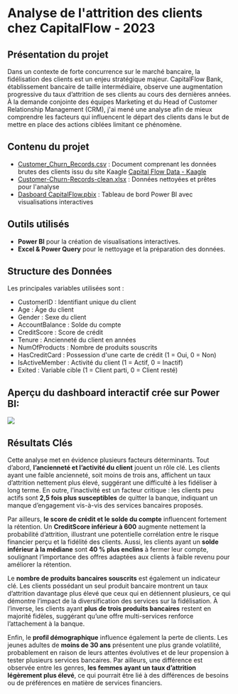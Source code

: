 <h1> Analyse de l'attrition des clients chez CapitalFlow - 2023 </h1>


<h2>Présentation du projet</h2>

Dans un contexte de forte concurrence sur le marché bancaire, la fidélisation des clients est un enjeu stratégique majeur. CapitalFlow Bank, établissement bancaire de taille intermédiaire, observe une augmentation progressive du taux d’attrition de ses clients au cours des dernières années. À la demande conjointe des équipes Marketing et du Head of Customer Relationship Management (CRM), j'ai mené une analyse afin de mieux comprendre les facteurs qui influencent le départ des clients dans le but de mettre en place des actions ciblées limitant ce phénomène.



<h2>Contenu du projet</h2>

- [Customer_Churn_Records.csv](https://github.com/KatiaG-data/CapitalFlow-Project/blob/main/Customer-Churn-Records.csv) : Document comprenant les données brutes des clients
issu du site Kaagle [Capital Flow Data - Kaagle](https://www.kaggle.com/datasets/radheshyamkollipara/bank-customer-churn)
- [Customer-Churn-Records-clean.xlsx](https://github.com/KatiaG-data/CapitalFlow-Project/blob/main/Customer-Churn-Records-clean.xlsx) : Données nettoyées et prêtes pour l'analyse
- [Dasboard CapitalFlow.pbix](https://github.com/KatiaG-data/CapitalFlow-Project/blob/main/Dashboard%20CapitalFlow.pbix) : Tableau de bord Power BI avec visualisations interactives



<h2> Outils utilisés</h2>

- **Power BI** pour la création de visualisations interactives.
- **Excel & Power Query** pour le nettoyage et la préparation des données.

<h2> Structure des Données</h2>

Les principales variables utilisées sont :

- CustomerID : Identifiant unique du client
- Age : Âge du client
- Gender : Sexe du client
- AccountBalance : Solde du compte
- CreditScore : Score de crédit
- Tenure : Ancienneté du client en années
- NumOfProducts : Nombre de produits souscrits
- HasCreditCard : Possession d'une carte de crédit (1 = Oui, 0 = Non)
- IsActiveMember : Activité du client (1 = Actif, 0 = Inactif)
- Exited : Variable cible (1 = Client parti, 0 = Client resté)

<h2>Aperçu du dashboard interactif crée sur Power BI:</h2>

<img src="https://github.com/KatiaG-data/CapitalFlow-Project/blob/main/Screenshot%202025-03-19%20163720.png">


<h2> Résultats Clés</h2>


Cette analyse met en évidence plusieurs facteurs déterminants. Tout d’abord, <b>l’ancienneté et l’activité du client</b> jouent un rôle clé. Les clients ayant une faible ancienneté, soit moins de trois ans, affichent un taux d’attrition nettement plus élevé, suggérant une difficulté à les fidéliser à long terme. En outre, l’inactivité est un facteur critique : les clients peu actifs sont <b>2,5 fois plus susceptibles</b> de quitter la banque, indiquant un manque d’engagement vis-à-vis des services bancaires proposés.

Par ailleurs, <b>le score de crédit et le solde du compte</b> influencent fortement la rétention. Un <b>CreditScore inférieur à 600</b> augmente nettement la probabilité d’attrition, illustrant une potentielle corrélation entre le risque financier perçu et la fidélité des clients. Aussi, les clients ayant un <b>solde inférieur à la médiane</b> sont <b>40 % plus enclins</b> à fermer leur compte, soulignant l’importance des offres adaptées aux clients à faible revenu pour améliorer la rétention.

Le <b>nombre de produits bancaires souscrits</b> est également un indicateur clé. Les clients possédant un seul produit bancaire montrent un taux d’attrition davantage plus élevé que ceux qui en détiennent plusieurs, ce qui démontre l’impact de la diversification des services sur la fidélisation. À l’inverse, les clients ayant <b>plus de trois produits bancaires</b> restent en majorité fidèles, suggérant qu’une offre multi-services renforce l’attachement à la banque.

Enfin, le <b>profil démographique</b> influence également la perte de clients. Les jeunes adultes de <b>moins de 30 ans</b> présentent une plus grande volatilité, probablement en raison de leurs attentes évolutives et de leur propension à tester plusieurs services bancaires. Par ailleurs, une différence est observée entre les genres, <b>les femmes ayant un taux d’attrition légèrement plus élevé</b>, ce qui pourrait être lié à des différences de besoins ou de préférences en matière de services financiers. 


